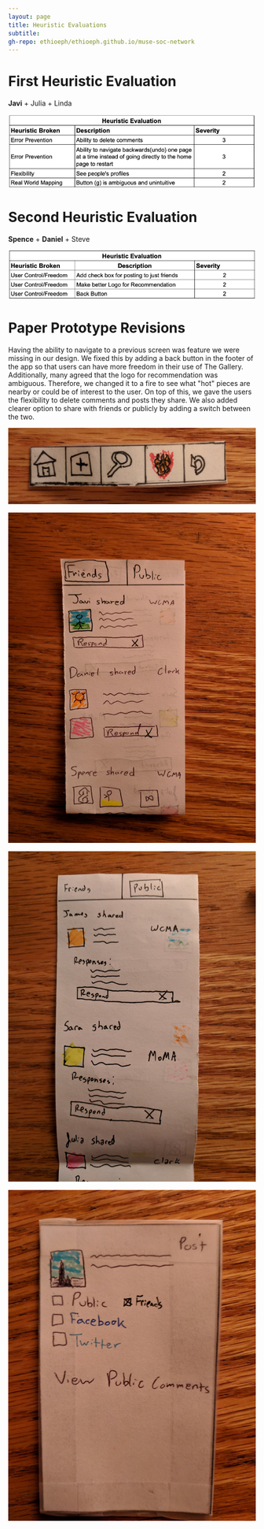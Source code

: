 ```yaml
---
layout: page
title: Heuristic Evaluations
subtitle: 
gh-repo: ethioeph/ethioeph.github.io/muse-soc-network
---
```


# First Heuristic Evaluation

**Javi** + Julia + Linda

![first evaluation](./Evaluation_1.png)


# Second Heuristic Evaluation

**Spence** + **Daniel** + Steve

![second evaluation](./Evaluation_2.png)


# Paper Prototype Revisions
Having the ability to navigate to a previous screen was feature we were missing in our design. We fixed this by adding a back button in the footer of the app so that users can have more freedom in their use of The Gallery. Additionally, many agreed that the logo for recommendation was ambiguous. Therefore, we changed it to a fire to see what "hot" pieces are nearby or could be of interest to the user. On top of this, we gave the users the flexibility to delete comments and posts they share. We also added clearer option to share with friends or publicly by adding a switch between the two.

![first revision](./revision_1.jpg)

![second revision](./revision_2.jpg)

![third revision](./revision_3.jpg)

![fourth revision](./revision_4.jpg)
